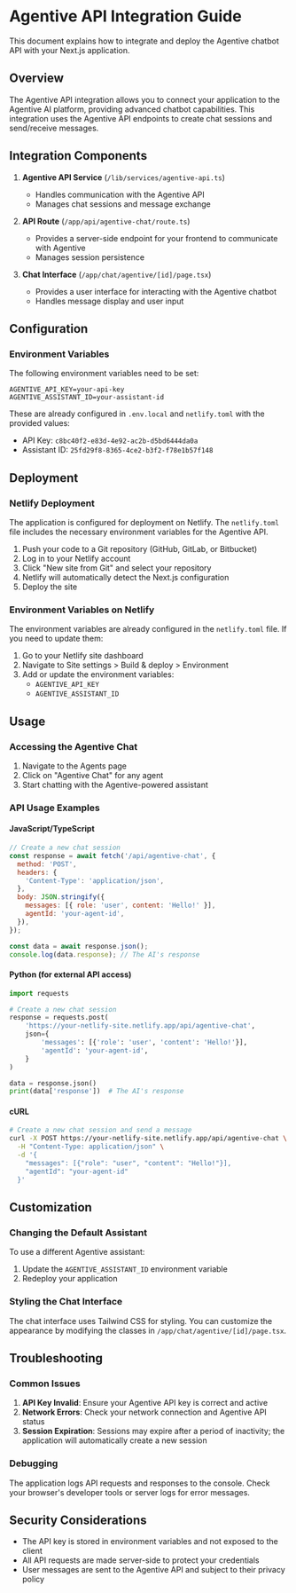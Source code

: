 # Agentive API Integration Guide

This document explains how to integrate and deploy the Agentive chatbot API with your Next.js application.

## Overview

The Agentive API integration allows you to connect your application to the Agentive AI platform, providing advanced chatbot capabilities. This integration uses the Agentive API endpoints to create chat sessions and send/receive messages.

## Integration Components

1. **Agentive API Service** (`/lib/services/agentive-api.ts`)
   - Handles communication with the Agentive API
   - Manages chat sessions and message exchange

2. **API Route** (`/app/api/agentive-chat/route.ts`)
   - Provides a server-side endpoint for your frontend to communicate with Agentive
   - Manages session persistence

3. **Chat Interface** (`/app/chat/agentive/[id]/page.tsx`)
   - Provides a user interface for interacting with the Agentive chatbot
   - Handles message display and user input

## Configuration

### Environment Variables

The following environment variables need to be set:

```
AGENTIVE_API_KEY=your-api-key
AGENTIVE_ASSISTANT_ID=your-assistant-id
```

These are already configured in `.env.local` and `netlify.toml` with the provided values:
- API Key: `c8bc40f2-e83d-4e92-ac2b-d5bd6444da0a`
- Assistant ID: `25fd29f8-8365-4ce2-b3f2-f78e1b57f148`

## Deployment

### Netlify Deployment

The application is configured for deployment on Netlify. The `netlify.toml` file includes the necessary environment variables for the Agentive API.

1. Push your code to a Git repository (GitHub, GitLab, or Bitbucket)
2. Log in to your Netlify account
3. Click "New site from Git" and select your repository
4. Netlify will automatically detect the Next.js configuration
5. Deploy the site

### Environment Variables on Netlify

The environment variables are already configured in the `netlify.toml` file. If you need to update them:

1. Go to your Netlify site dashboard
2. Navigate to Site settings > Build & deploy > Environment
3. Add or update the environment variables:
   - `AGENTIVE_API_KEY`
   - `AGENTIVE_ASSISTANT_ID`

## Usage

### Accessing the Agentive Chat

1. Navigate to the Agents page
2. Click on "Agentive Chat" for any agent
3. Start chatting with the Agentive-powered assistant

### API Usage Examples

#### JavaScript/TypeScript

```javascript
// Create a new chat session
const response = await fetch('/api/agentive-chat', {
  method: 'POST',
  headers: {
    'Content-Type': 'application/json',
  },
  body: JSON.stringify({
    messages: [{ role: 'user', content: 'Hello!' }],
    agentId: 'your-agent-id',
  }),
});

const data = await response.json();
console.log(data.response); // The AI's response
```

#### Python (for external API access)

```python
import requests

# Create a new chat session
response = requests.post(
    'https://your-netlify-site.netlify.app/api/agentive-chat',
    json={
        'messages': [{'role': 'user', 'content': 'Hello!'}],
        'agentId': 'your-agent-id',
    }
)

data = response.json()
print(data['response'])  # The AI's response
```

#### cURL

```bash
# Create a new chat session and send a message
curl -X POST https://your-netlify-site.netlify.app/api/agentive-chat \
  -H "Content-Type: application/json" \
  -d '{
    "messages": [{"role": "user", "content": "Hello!"}],
    "agentId": "your-agent-id"
  }'
```

## Customization

### Changing the Default Assistant

To use a different Agentive assistant:

1. Update the `AGENTIVE_ASSISTANT_ID` environment variable
2. Redeploy your application

### Styling the Chat Interface

The chat interface uses Tailwind CSS for styling. You can customize the appearance by modifying the classes in `/app/chat/agentive/[id]/page.tsx`.

## Troubleshooting

### Common Issues

1. **API Key Invalid**: Ensure your Agentive API key is correct and active
2. **Network Errors**: Check your network connection and Agentive API status
3. **Session Expiration**: Sessions may expire after a period of inactivity; the application will automatically create a new session

### Debugging

The application logs API requests and responses to the console. Check your browser's developer tools or server logs for error messages.

## Security Considerations

- The API key is stored in environment variables and not exposed to the client
- All API requests are made server-side to protect your credentials
- User messages are sent to the Agentive API and subject to their privacy policy
